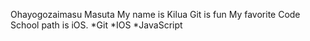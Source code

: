 Ohayogozaimasu Masuta
My name is Kilua
Git is fun 
My favorite Code School path is iOS.
*Git
*IOS
*JavaScript
